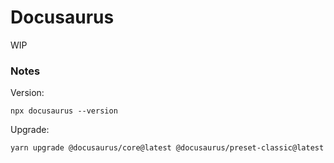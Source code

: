 # Docusaurus
WIP

### Notes

Version:
```
npx docusaurus --version
```

Upgrade:
```
yarn upgrade @docusaurus/core@latest @docusaurus/preset-classic@latest
```